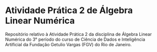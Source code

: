 # Atividade Prática 2 de Álgebra Linear Numérica

Repositório relativo à Atividade Prática 2 da disciplina de Álgebra Linear Numérica do 3° período do curso de Ciência de Dados e Inteligência Artificial da Fundação Getulio Vargas (FGV) do Rio de Janeiro.
